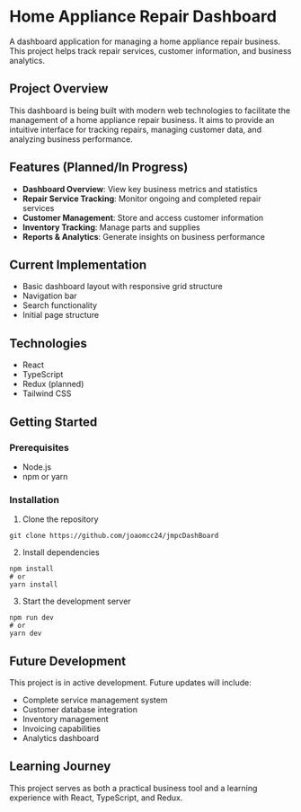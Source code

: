 # Home Appliance Repair Dashboard

A dashboard application for managing a home appliance repair business. This project helps track repair services, customer information, and business analytics.

## Project Overview

This dashboard is being built with modern web technologies to facilitate the management of a home appliance repair business. It aims to provide an intuitive interface for tracking repairs, managing customer data, and analyzing business performance.

## Features (Planned/In Progress)

- **Dashboard Overview**: View key business metrics and statistics
- **Repair Service Tracking**: Monitor ongoing and completed repair services
- **Customer Management**: Store and access customer information
- **Inventory Tracking**: Manage parts and supplies
- **Reports & Analytics**: Generate insights on business performance

## Current Implementation

- Basic dashboard layout with responsive grid structure
- Navigation bar
- Search functionality
- Initial page structure

## Technologies

- React
- TypeScript
- Redux (planned)
- Tailwind CSS

## Getting Started

### Prerequisites

- Node.js
- npm or yarn

### Installation

1. Clone the repository
```
git clone https://github.com/joaomcc24/jmpcDashBoard
```

2. Install dependencies
```
npm install
# or
yarn install
```

3. Start the development server
```
npm run dev
# or
yarn dev
```

## Future Development

This project is in active development. Future updates will include:
- Complete service management system
- Customer database integration
- Inventory management
- Invoicing capabilities
- Analytics dashboard

## Learning Journey

This project serves as both a practical business tool and a learning experience with React, TypeScript, and Redux.

